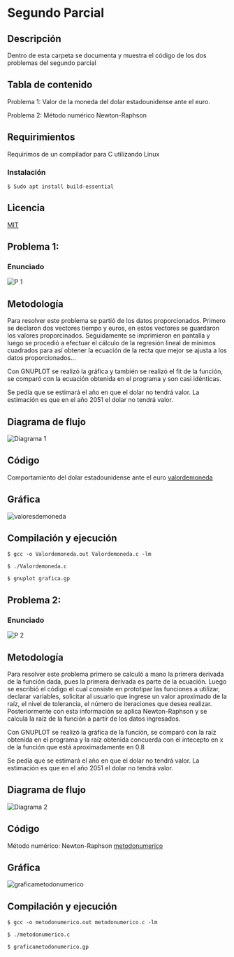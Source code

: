 # Segundo Parcial 
## Descripción
Dentro de esta carpeta se documenta y muestra el código de los dos problemas del segundo parcial

## Tabla de contenido
Problema 1: Valor de la moneda del dolar estadounidense ante el euro.

Problema 2: Método numérico Newton-Raphson 

## Requirimientos 
Requirimos de un compilador para C utilizando Linux

### Instalación
```
$ Sudo apt install build-essential 
``` 
## Licencia
[MIT](LICENCE)


## Problema 1: 

### Enunciado
![P 1](/ejercicio_docker/2022LabSimu-201980021/Imagenes/P%201.jpg)

## Metodología
Para resolver este problema se partió de los datos proporcionados. Primero se declaron dos vectores tiempo y euros, en estos vectores se guardaron los valores proporcinados. Seguidamente se imprimieron en pantalla y luego se procedió a efectuar el cálculo de la regresión lineal de mínimos cuadrados para así obtener la ecuación de la recta que mejor se ajusta a los datos proporcionados... 

Con GNUPLOT se realizó la gráfica y también se realizó el fit de la función, se comparó con la ecuación obtenida en el programa y son casi idénticas. 

Se pedía que se estimará el año en que el dolar no tendrá valor. La estimación es que en el año 2051 el dolar no tendrá valor. 

## Diagrama de flujo

![Diagrama 1](/ejercicio_docker/2022LabSimu-201980021/Imagenes/Diagrama%201.jpg)

## Código
Comportamiento del dolar estadounidense ante el euro [valordemoneda](Segundo_parcial/../Valordemoneda.c)

## Gráfica
![valoresdemoneda](/ejercicio_docker/2022LabSimu-201980021/Segundo_parcial/valoresdemoneda.jpg)    

## Compilación y ejecución
```
$ gcc -o Valordemoneda.out Valordemoneda.c -lm

$ ./Valordemoneda.c 

$ gnuplot grafica.gp
``` 

## Problema 2: 

### Enunciado
![P 2](/ejercicio_docker/2022LabSimu-201980021/Imagenes/P%202.jpg)

## Metodología
Para resolver este problema primero se calculó a mano la primera derivada de la función dada, pues la primera derivada es parte de la ecuación. Luego se escribió el código el cual consiste en prototipar las funciones a utilizar, declarar variables, solicitar al usuario que ingrese un valor aproximado de la raíz, el nivel de tolerancia, el número de iteraciones que desea realizar. Posteriormente con esta información se aplica Newton-Raphson y se calcula la raíz de la función a partir de los datos ingresados. 

Con GNUPLOT se realizó la gráfica de la función, se comparó con la raíz obtenida en el programa y la raíz obtenida concuerda con el intecepto en x de la función que está aproximadamente en 0.8

Se pedía que se estimará el año en que el dolar no tendrá valor. La estimación es que en el año 2051 el dolar no tendrá valor. 

## Diagrama de flujo

![Diagrama 2](/ejercicio_docker/2022LabSimu-201980021/Imagenes/Diagrama%202.jpg)

## Código
Método numérico: Newton-Raphson [metodonumerico](Segundo_parcial/../metodonumerico.c)

## Gráfica 
![graficametodonumerico](/ejercicio_docker/2022LabSimu-201980021/Segundo_parcial/graficametodonumerico.jpg)

## Compilación y ejecución
```
$ gcc -o metodonumerico.out metodonumerico.c -lm

$ ./metodonumerico.c 

$ graficametodonumerico.gp

``` 